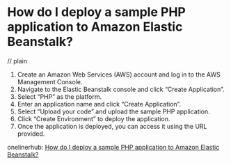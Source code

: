 # How do I deploy a sample PHP application to Amazon Elastic Beanstalk?
// plain

1. Create an Amazon Web Services (AWS) account and log in to the AWS Management Console.
2. Navigate to the Elastic Beanstalk console and click “Create Application”.
3. Select “PHP” as the platform.
4. Enter an application name and click “Create Application”.
5. Select “Upload your code” and upload the sample PHP application.
6. Click “Create Environment” to deploy the application.
7. Once the application is deployed, you can access it using the URL provided.

onelinerhub: [How do I deploy a sample PHP application to Amazon Elastic Beanstalk?](https://onelinerhub.com/php-elastica/how-do-i-deploy-a-sample-php-application-to-amazon-elastic-beanstalk)
